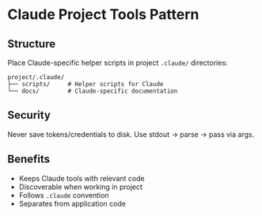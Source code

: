 # Claude Project Tools Pattern

## Structure

Place Claude-specific helper scripts in project `.claude/` directories:

```text
project/.claude/
├── scripts/     # Helper scripts for Claude
└── docs/        # Claude-specific documentation
```

## Security

Never save tokens/credentials to disk. Use stdout → parse → pass via args.

## Benefits

- Keeps Claude tools with relevant code
- Discoverable when working in project
- Follows `.claude` convention
- Separates from application code
